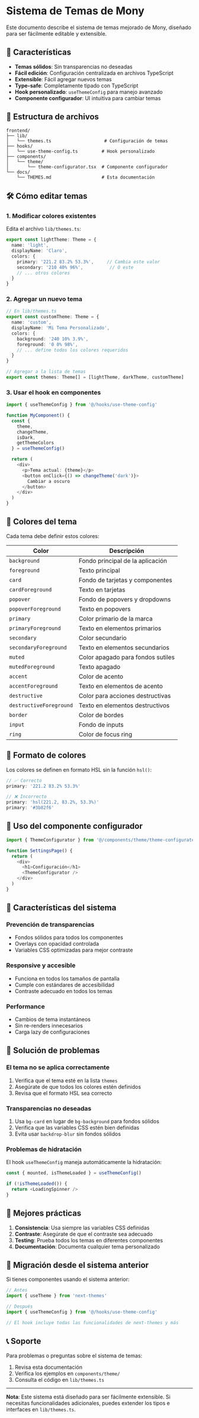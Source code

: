 # Sistema de Temas de Mony

Este documento describe el sistema de temas mejorado de Mony, diseñado para ser fácilmente editable y extensible.

## 🎨 Características

- **Temas sólidos**: Sin transparencias no deseadas
- **Fácil edición**: Configuración centralizada en archivos TypeScript
- **Extensible**: Fácil agregar nuevos temas
- **Type-safe**: Completamente tipado con TypeScript
- **Hook personalizado**: `useThemeConfig` para manejo avanzado
- **Componente configurador**: UI intuitiva para cambiar temas

## 📁 Estructura de archivos

```
frontend/
├── lib/
│   └── themes.ts                    # Configuración de temas
├── hooks/
│   └── use-theme-config.ts         # Hook personalizado
├── components/
│   └── theme/
│       └── theme-configurator.tsx  # Componente configurador
└── docs/
    └── THEMES.md                   # Esta documentación
```

## 🛠️ Cómo editar temas

### 1. Modificar colores existentes

Edita el archivo `lib/themes.ts`:

```typescript
export const lightTheme: Theme = {
  name: 'light',
  displayName: 'Claro',
  colors: {
    primary: '221.2 83.2% 53.3%',     // Cambia este valor
    secondary: '210 40% 96%',          // O este
    // ... otros colores
  }
}
```

### 2. Agregar un nuevo tema

```typescript
// En lib/themes.ts
export const customTheme: Theme = {
  name: 'custom',
  displayName: 'Mi Tema Personalizado',
  colors: {
    background: '240 10% 3.9%',
    foreground: '0 0% 98%',
    // ... define todos los colores requeridos
  }
}

// Agregar a la lista de temas
export const themes: Theme[] = [lightTheme, darkTheme, customTheme]
```

### 3. Usar el hook en componentes

```typescript
import { useThemeConfig } from '@/hooks/use-theme-config'

function MyComponent() {
  const { 
    theme, 
    changeTheme, 
    isDark, 
    getThemeColors 
  } = useThemeConfig()

  return (
    <div>
      <p>Tema actual: {theme}</p>
      <button onClick={() => changeTheme('dark')}>
        Cambiar a oscuro
      </button>
    </div>
  )
}
```

## 🎯 Colores del tema

Cada tema debe definir estos colores:

| Color | Descripción |
|-------|-------------|
| `background` | Fondo principal de la aplicación |
| `foreground` | Texto principal |
| `card` | Fondo de tarjetas y componentes |
| `cardForeground` | Texto en tarjetas |
| `popover` | Fondo de popovers y dropdowns |
| `popoverForeground` | Texto en popovers |
| `primary` | Color primario de la marca |
| `primaryForeground` | Texto en elementos primarios |
| `secondary` | Color secundario |
| `secondaryForeground` | Texto en elementos secundarios |
| `muted` | Color apagado para fondos sutiles |
| `mutedForeground` | Texto apagado |
| `accent` | Color de acento |
| `accentForeground` | Texto en elementos de acento |
| `destructive` | Color para acciones destructivas |
| `destructiveForeground` | Texto en elementos destructivos |
| `border` | Color de bordes |
| `input` | Fondo de inputs |
| `ring` | Color de focus ring |

## 🔧 Formato de colores

Los colores se definen en formato HSL sin la función `hsl()`:

```typescript
// ✅ Correcto
primary: '221.2 83.2% 53.3%'

// ❌ Incorrecto
primary: 'hsl(221.2, 83.2%, 53.3%)'
primary: '#3b82f6'
```

## 🚀 Uso del componente configurador

```typescript
import { ThemeConfigurator } from '@/components/theme/theme-configurator'

function SettingsPage() {
  return (
    <div>
      <h1>Configuración</h1>
      <ThemeConfigurator />
    </div>
  )
}
```

## 📱 Características del sistema

### Prevención de transparencias

- Fondos sólidos para todos los componentes
- Overlays con opacidad controlada
- Variables CSS optimizadas para mejor contraste

### Responsive y accesible

- Funciona en todos los tamaños de pantalla
- Cumple con estándares de accesibilidad
- Contraste adecuado en todos los temas

### Performance

- Cambios de tema instantáneos
- Sin re-renders innecesarios
- Carga lazy de configuraciones

## 🐛 Solución de problemas

### El tema no se aplica correctamente

1. Verifica que el tema esté en la lista `themes`
2. Asegúrate de que todos los colores estén definidos
3. Revisa que el formato HSL sea correcto

### Transparencias no deseadas

1. Usa `bg-card` en lugar de `bg-background` para fondos sólidos
2. Verifica que las variables CSS estén bien definidas
3. Evita usar `backdrop-blur` sin fondos sólidos

### Problemas de hidratación

El hook `useThemeConfig` maneja automáticamente la hidratación:

```typescript
const { mounted, isThemeLoaded } = useThemeConfig()

if (!isThemeLoaded()) {
  return <LoadingSpinner />
}
```

## 🎨 Mejores prácticas

1. **Consistencia**: Usa siempre las variables CSS definidas
2. **Contraste**: Asegúrate de que el contraste sea adecuado
3. **Testing**: Prueba todos los temas en diferentes componentes
4. **Documentación**: Documenta cualquier tema personalizado

## 🔄 Migración desde el sistema anterior

Si tienes componentes usando el sistema anterior:

```typescript
// Antes
import { useTheme } from 'next-themes'

// Después
import { useThemeConfig } from '@/hooks/use-theme-config'

// El hook incluye todas las funcionalidades de next-themes y más
```

## 📞 Soporte

Para problemas o preguntas sobre el sistema de temas:

1. Revisa esta documentación
2. Verifica los ejemplos en `components/theme/`
3. Consulta el código en `lib/themes.ts`

---

**Nota**: Este sistema está diseñado para ser fácilmente extensible. Si necesitas funcionalidades adicionales, puedes extender los tipos e interfaces en `lib/themes.ts`.